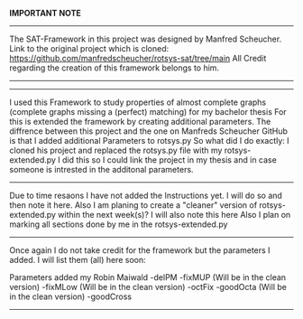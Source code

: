 __IMPORTANT NOTE__
________________________________________________________________________________________________________________________________________________________

The SAT-Framework in this project was designed by Manfred Scheucher.
Link to the original project which is cloned: https://github.com/manfredscheucher/rotsys-sat/tree/main
All Credit regarding the creation of this framework belongs to him.
________________________________________________________________________________________________________________________________________________________
________________________________________________________________________________________________________________________________________________________

I used this Framework to study properties of almost complete graphs (complete graphs missing a (perfect) matching) for my bachelor thesis
For this is extended the framework by creating additional parameters.
The diffrence between this project and the  one on Manfreds Scheucher GitHub is that I added additional Parameters to rotsys.py
So what did I do exactly:
I cloned his project and replaced the rotsys.py file with my rotsys-extended.py
I did this so I could link the project in my thesis and in case someone is intrested in the additonal parameters.

________________________________________________________________________________________________________________________________________________________

Due to time resaons I have not added the Instructions yet.
I will do so and then note it here.
Also I am planing to create a "cleaner" version of rotsys-extended.py within the next week(s)? I will also note this here
Also I plan on marking all sections done by me in the rotsys-extended.py 
________________________________________________________________________________________________________________________________________________________

Once again I do not take credit for the framework but the parameters I added. I will list them (all) here soon:

Parameters added my Robin Maiwald
-delPM
-fixMUP   (Will be in the clean version)
-fixMLow  (Will be in the clean version)
-octFix
-goodOcta (Will be in the clean version)
-goodCross
________________________________________________________________________________________________________________________________________________________

